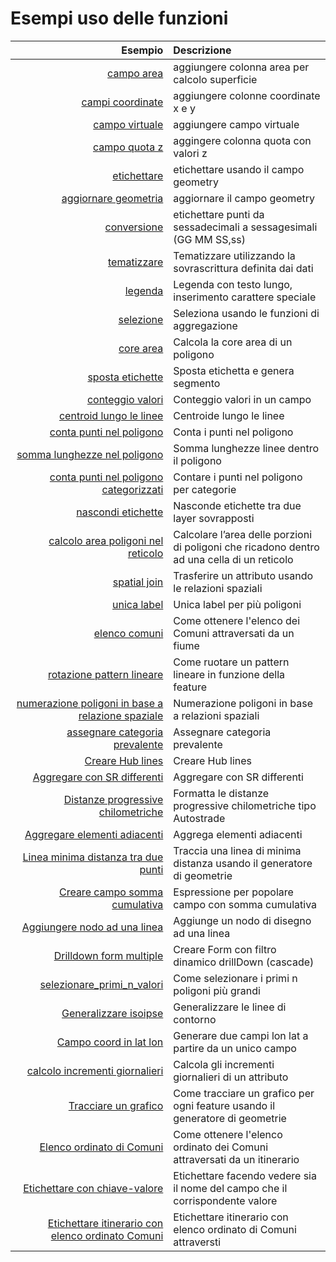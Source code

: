 # Esempi uso delle funzioni

Esempio|Descrizione
------:|:----------
[campo area](add_col_area.md)|aggiungere colonna area per calcolo superficie
[campi coordinate](add_coord_xy.md)|aggiungere colonne coordinate x e y
[campo virtuale](add_campo_virtuale.md)|aggiungere campo virtuale
[campo quota z](add_col_z.md)|aggingere colonna quota con valori z
[etichettare](etichette.md)|etichettare usando il campo geometry
[aggiornare geometria](agg_geom.md)|aggiornare il campo geometry
[conversione](conversione.md)|etichettare punti da sessadecimali a sessagesimali (GG MM SS,ss)
[tematizzare](tematizzare.md)|Tematizzare utilizzando la sovrascrittura definita dai dati
[legenda](espressione_regolare.md)|Legenda con testo lungo, inserimento carattere speciale
[selezione](select_with_aggregate.md)|Seleziona usando le funzioni di aggregazione
[core area](core_area.md)|Calcola la core area di un poligono
[sposta etichette](sposta_etichetta_linea.md)|Sposta etichetta e genera segmento
[conteggio valori](conteggio.md)|Conteggio valori in un campo
[centroid lungo le linee](centroid_linee.md)|Centroide lungo le linee
[conta punti nel poligono](conta_punti_in_poligono.md)|Conta i punti nel poligono
[somma lunghezze nel poligono](somma_lunghezze_nel_poligono.md)|Somma lunghezze linee dentro il poligono
[conta punti nel poligono categorizzati](punti_in_poligoni_categorie.md)|Contare i punti nel poligono per categorie
[nascondi etichette](nascondi_etichette.md)|Nasconde etichette tra due layer sovrapposti
[calcolo area poligoni nel reticolo](calcolo_area_poligoni_reticolo.md)|Calcolare l’area delle porzioni di poligoni che ricadono dentro ad una cella di un reticolo
[spatial join](spatial_join.md)|Trasferire un attributo usando le relazioni spaziali
[unica label](unica_etichetta_più_poligoni.md)|Unica label per più poligoni
[elenco comuni](elenco_comuni_attraversati_fiume.md)|Come ottenere l'elenco dei Comuni attraversati da un fiume
[rotazione pattern lineare](rotazione_pattern.md)|Come ruotare un pattern lineare in funzione della feature
[numerazione poligoni in base a relazione spaziale](numerazione_poligoni_rel_spaziale.md)|Numerazione poligoni in base a relazioni spaziali
[assegnare categoria prevalente](assegnare_cat_prevalente.md)|Assegnare categoria prevalente
[Creare Hub lines](hub_lines.md)|Creare Hub lines
[Aggregare con SR differenti](aggregare_con_sr_differenti.md)|Aggregare con SR differenti
[Distanze progressive chilometriche](distanze_progressive_chilometriche.md)|Formatta le distanze progressive chilometriche tipo Autostrade
[Aggregare elementi adiacenti](aggregare_elementi_contigui.md)|Aggrega elementi adiacenti|Pigreco
[Linea minima distanza tra due punti](linea_min_distanza.md)|Traccia una linea di minima distanza usando il generatore di geometrie|Pigreco
[Creare campo somma cumulativa](add_campo_sum_cumulativo.md)|Espressione per popolare campo con somma cumulativa|Pigreco
[Aggiungere nodo ad una linea](aggiungere_punto_a_linea.md)|Aggiunge un nodo di disegno ad una linea|Pigreco
[Drilldown form multiple](drilldown_form_multiple.md)|Creare Form con filtro dinamico drillDown (cascade)|Pigreco
[selezionare_primi_n_valori](selezionare_primi_n_valori.md)|Come selezionare i primi n poligoni più grandi|Pigreco
[Generalizzare isoipse](generalizzare_linee.md)|Generalizzare le linee di contorno|Valerio Pinna
[Campo coord in lat lon](campo_coord_in_lat_lon.md)|Generare due campi lon lat a partire da un unico campo|Pigreco
[calcolo incrementi giornalieri](calcolo_incrementi_giornalieri.md)|Calcola gli incrementi giornalieri di un attributo|Pigreco
[Tracciare un grafico](tracciare_grafico_generatore_geometrie.md)|Come tracciare un grafico per ogni feature usando il generatore di geometrie|Pigreco
[Elenco ordinato di Comuni](elenco_ordinato_comuni_attraversati.md)|Come ottenere l'elenco ordinato dei Comuni attraversati da un itinerario|Pigreco
[Etichettare con chiave-valore](etichettare_chiave_valore.md)|Etichettare facendo vedere sia il nome del campo che il corrispondente valore|Pigreco
[Etichettare itinerario con elenco ordinato Comuni](.etichettare_itinerario_elenco_comuni_attraversati.md)|Etichettare itinerario con elenco ordinato di Comuni attraversti|Valerio Pinna
